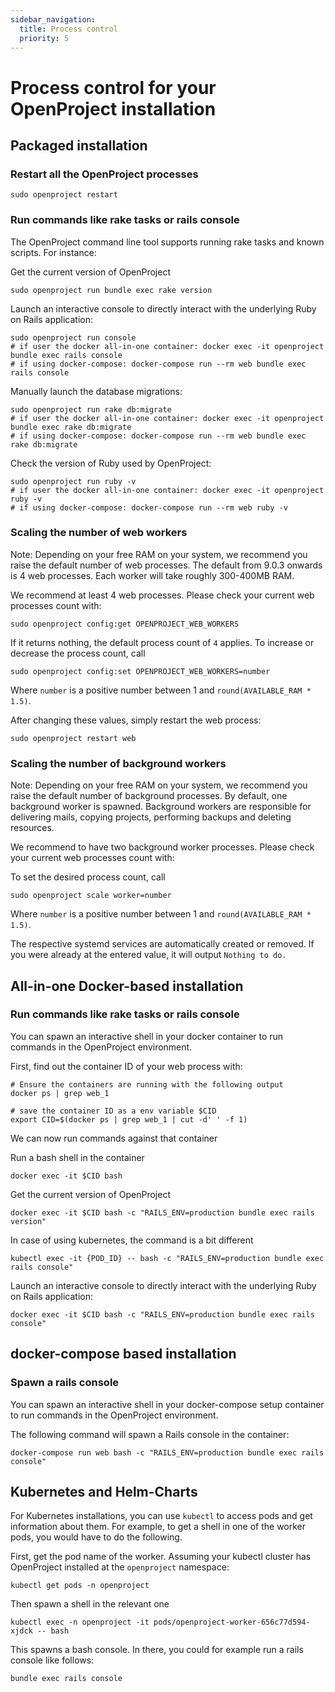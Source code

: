 ```yaml
---
sidebar_navigation:
  title: Process control
  priority: 5
---
```


# Process control for your OpenProject installation

## Packaged installation

### Restart all the OpenProject processes

```shell
sudo openproject restart
```

### Run commands like rake tasks or rails console

The OpenProject command line tool supports running rake tasks and known scripts. For instance:

Get the current version of OpenProject

```shell
sudo openproject run bundle exec rake version
```

Launch an interactive console to directly interact with the underlying Ruby on Rails application:

```shell
sudo openproject run console
# if user the docker all-in-one container: docker exec -it openproject bundle exec rails console
# if using docker-compose: docker-compose run --rm web bundle exec rails console
```

Manually launch the database migrations:

```shell
sudo openproject run rake db:migrate
# if user the docker all-in-one container: docker exec -it openproject bundle exec rake db:migrate
# if using docker-compose: docker-compose run --rm web bundle exec rake db:migrate
```

Check the version of Ruby used by OpenProject:

```shell
sudo openproject run ruby -v
# if user the docker all-in-one container: docker exec -it openproject ruby -v
# if using docker-compose: docker-compose run --rm web ruby -v
```

### Scaling the number of web workers

Note: Depending on your free RAM on your system, we recommend you raise the default number of web processes. The default from 9.0.3 onwards is 4 web processes. Each worker will take roughly 300-400MB RAM.

We recommend at least 4 web processes. Please check your current web processes count with:

```shell
sudo openproject config:get OPENPROJECT_WEB_WORKERS
```

If it returns nothing, the default process count of `4` applies. To increase or decrease the process count, call

```shell
sudo openproject config:set OPENPROJECT_WEB_WORKERS=number
```

Where `number` is a positive number between 1 and `round(AVAILABLE_RAM * 1.5)`.

After changing these values, simply restart the web process:

```shell
sudo openproject restart web
```

### Scaling the number of background workers

Note: Depending on your free RAM on your system, we recommend you raise the default number of background processes. By default, one background worker is spawned. Background workers are responsible for delivering mails, copying projects, performing backups and deleting resources.

We recommend to have two background worker processes. Please check your current web processes count with:

To set the desired process count, call

```shell
sudo openproject scale worker=number
```

Where `number` is a positive number between 1 and `round(AVAILABLE_RAM * 1.5)`.

The respective systemd services are automatically created or removed. If you were already at the entered value, it will output `Nothing to do.`

## All-in-one Docker-based installation

### Run commands like rake tasks or rails console

You can spawn an interactive shell in your docker container to run commands in the OpenProject environment.

First, find out the container ID of your web process with:

```shell
# Ensure the containers are running with the following output
docker ps | grep web_1

# save the container ID as a env variable $CID
export CID=$(docker ps | grep web_1 | cut -d' ' -f 1)
```

We can now run commands against that container

Run a bash shell in the container

```shell
docker exec -it $CID bash
```

Get the current version of OpenProject

```shell
docker exec -it $CID bash -c "RAILS_ENV=production bundle exec rails version"
```

In case of using kubernetes, the command is a bit different

```shell
kubectl exec -it {POD_ID} -- bash -c "RAILS_ENV=production bundle exec rails console"
```

Launch an interactive console to directly interact with the underlying Ruby on Rails application:

```shell
docker exec -it $CID bash -c "RAILS_ENV=production bundle exec rails console"
```

## docker-compose based installation

### Spawn a rails console

You can spawn an interactive shell in your docker-compose setup container to run commands in the OpenProject environment.

The following command will spawn a Rails console in the container:

```shell
docker-compose run web bash -c "RAILS_ENV=production bundle exec rails console"
```

## Kubernetes and Helm-Charts

For Kubernetes installations, you can use `kubectl` to access pods and get information about them. For example, to get a shell in one of the worker pods, you would have to do the following.

First, get the pod name of the worker. Assuming your kubectl cluster has OpenProject installed at the `openproject` namespace:

```shell
kubectl get pods -n openproject 
```

Then spawn a shell in the relevant one

```shell
kubectl exec -n openproject -it pods/openproject-worker-656c77d594-xjdck -- bash
```

This spawns a bash console. In there, you could for example run a rails console like follows:

```shell
bundle exec rails console
```

